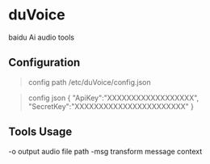 # duVoice
baidu Ai audio tools

## Configuration
> config path
/etc/duVoice/config.json

> config json
{
"ApiKey":"XXXXXXXXXXXXXXXXXX",
"SecretKey":"XXXXXXXXXXXXXXXXXXXXXXX"
}

## Tools Usage
-o  output audio file path
-msg  transform message context
